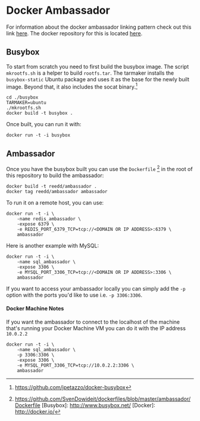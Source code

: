 # Docker Ambassador

For information about the docker ambassador linking pattern
check out this link [here](https://docs.docker.com/articles/ambassador_pattern_linking).
The docker repository for this is located [here](https://registry.hub.docker.com/u/reedd/ambassador/).

## Busybox

To start from scratch you need to first build the busybox image.
The script `mkrootfs.sh` is a helper to build `rootfs.tar`. The
tarmaker installs the `busybox-static` Ubuntu package and uses
it as the base for the newly built image. Beyond that, it also
includes the socat binary.[^1]

```
cd ./busybox
TARMAKER=ubuntu
./mkrootfs.sh
docker build -t busybox .
```

Once built, you can run it with:

```
docker run -t -i busybox
```

## Ambassador

Once you have the busybox built you can use the `Dockerfile` [^2] in the root
of this repository to build the ambassador:

```
docker build -t reedd/ambassador .
docker tag reedd/ambassador ambassador
```

To run it on a remote host, you can use:

```
docker run -t -i \
    -name redis_ambassador \
    -expose 6379 \
    -e REDIS_PORT_6379_TCP=tcp://<DOMAIN OR IP ADDRESS>:6379 \
    ambassador
```

Here is another example with MySQL:


```
docker run -t -i \
    -name sql_ambassador \
    -expose 3306 \
    -e MYSQL_PORT_3306_TCP=tcp://<DOMAIN OR IP ADDRESS>:3306 \
    ambassador
```

If you want to access your ambassador locally you can simply add the `-p` option with the ports you'd like to use i.e. `-p 3306:3306`.

#### Docker Machine Notes

If you want the ambassador to connect to the localhost of the machine that's running your Docker Machine VM you can do it with the IP address `10.0.2.2`

```
docker run -t -i \
    -name sql_ambassador \
    -p 3306:3306 \
    -expose 3306 \
    -e MYSQL_PORT_3306_TCP=tcp://10.0.2.2:3306 \
    ambassador
```

[^1]: https://github.com/jpetazzo/docker-busybox
[^2]: https://github.com/SvenDowideit/dockerfiles/blob/master/ambassador/Dockerfile
[Busybox]: http://www.busybox.net/
[Docker]: http://docker.io/

